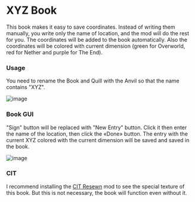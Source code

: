 # XYZ Book

This book makes it easy to save coordinates. Instead of writing them manually, you write only the name of location, and the mod will do the rest for you. The coordinates will be added to the book automatically. Also the coordinates will be colored with current dimension (green for Overworld, red for Nether and purple for The End).

### Usage

You need to rename the Book and Quill with the Anvil so that the name contains "XYZ".

![image](https://github.com/diskree/XYZBook/assets/96978370/76dcc8d6-3fac-4e64-a3ee-ea6e3c117bce)

### Book GUI

"Sign" button will be replaced with "New Entry" button. Click it then enter the name of the location, then click the «Done» button. The entry with the current XYZ colored with the current dimension will be saved and saved in the book.

![image](https://github.com/diskree/XYZBook/assets/96978370/4246e532-1074-4118-b577-c665b7ab13cc)

### CIT
I recommend installing the [CIT Resewn](https://modrinth.com/mod/cit-resewn) mod to see the special texture of this book. But this is not necessary, the book will function even without it.
